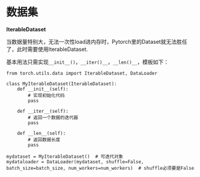 # 数据集

**IterableDataset**

​	当数据量特别大，无法一次性load进内存时，Pytorch里的Dataset就无法胜任了，此时需要使用IterableDataset.

​	基本用法只需实现`__init__()`，`__iter()__`，`__len()__`，模板如下：

```
from torch.utils.data import IterableDataset, DataLoader

class MyIterableDataset(IterableDataset):
	def __init__(self):
		# 实现初始化代码
		pass
	
	def __iter__(self):
		# 返回一个数据的迭代器
		pass
	
	def __len__(self):
		# 返回数据长度
		pass

mydataset = MyIterableDataset()  # 可迭代对象
mydataloader = DataLoader(mydataset, shuffle=False, batch_size=batch_size, num_workers=num_workers)  # shuffle必须要是False
```

